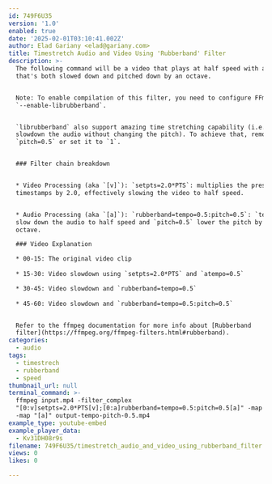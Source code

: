 ```yaml
---
id: 749F6U35
version: '1.0'
enabled: true
date: '2025-02-01T03:10:41.002Z'
author: Elad Gariany <elad@gariany.com>
title: Timestretch Audio and Video Using 'Rubberband' Filter
description: >-
  The following command will be a video that plays at half speed with audio
  that's both slowed down and pitched down by an octave.


  Note: To enable compilation of this filter, you need to configure FFmpeg with
  `--enable-librubberband`.


  `librubberband` also support amazing time stretching capability (i.e.:
  slowdown the audio without changing the pitch). To achieve that, remove the
  `pitch=0.5` or set it to `1`.


  ### Filter chain breakdown


  * Video Processing (aka `[v]`): `setpts=2.0*PTS`: multiplies the presentation
  timestamps by 2.0, effectively slowing the video to half speed.


  * Audio Processing (aka `[a]`): `rubberband=tempo=0.5:pitch=0.5`: `tempo=0.5`
  slow down the audio to half speed and `pitch=0.5` lower the pitch by one
  octave.

  ### Video Explanation

  * 00-15: The original video clip
  
  * 15-30: Video slowdown using `setpts=2.0*PTS` and `atempo=0.5`

  * 30-45: Video slowdown and `rubberband=tempo=0.5`
  
  * 45-60: Video slowdown and `rubberband=tempo=0.5:pitch=0.5`


  Refer to the ffmpeg documentation for more info about [Rubberband
  filter](https://ffmpeg.org/ffmpeg-filters.html#rubberband).
categories:
  - audio
tags:
  - timestrech
  - rubberband
  - speed
thumbnail_url: null
terminal_command: >-
  ffmpeg input.mp4 -filter_complex
  "[0:v]setpts=2.0*PTS[v];[0:a]rubberband=tempo=0.5:pitch=0.5[a]" -map "[v]"
  -map "[a]" output-tempo-pitch-0.5.mp4
example_type: youtube-embed
example_player_data:
  - Kv31DH08r9s
filename: 749F6U35/timestretch_audio_and_video_using_rubberband_filter.md
views: 0
likes: 0

---
```

